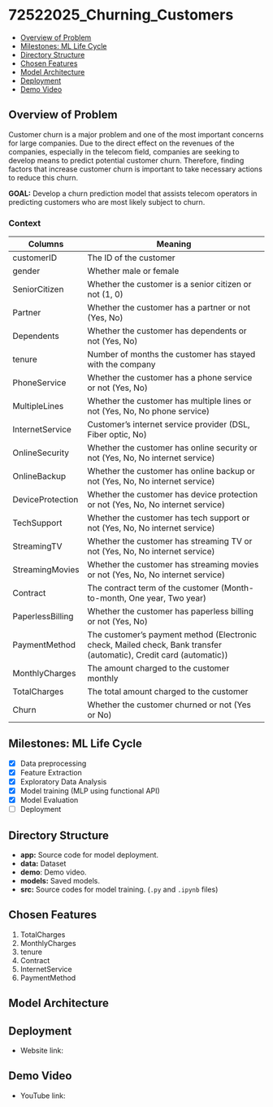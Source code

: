 # 72522025_Churning_Customers

<!--toc:start-->

- [Overview of Problem](#overview-of-problem)
- [Milestones: ML Life Cycle](#milestones-ml-life-cycle)
- [Directory Structure](#directory-structure)
- [Chosen Features](#chosen-features)
- [Model Architecture](#model-architecture)
- [Deployment](#deployment)
- [Demo Video](#demo-video)
<!--toc:end-->

## Overview of Problem

Customer churn is a major problem and one of the most important concerns for
large companies. Due to the direct effect on the revenues of the companies,
especially in the telecom field, companies are seeking to develop means to
predict potential customer churn. Therefore, finding factors that increase
customer churn is important to take necessary actions to reduce this churn.

**GOAL:** Develop a churn prediction model that assists telecom operators in
predicting customers who are most likely subject to churn.

### Context

| Columns          | Meaning                                                                                                            |
| ---------------- | ------------------------------------------------------------------------------------------------------------------ |
| customerID       | The ID of the customer                                                                                             |
| gender           | Whether male or female                                                                                             |
| SeniorCitizen    | Whether the customer is a senior citizen or not (1, 0)                                                             |
| Partner          | Whether the customer has a partner or not (Yes, No)                                                                |
| Dependents       | Whether the customer has dependents or not (Yes, No)                                                               |
| tenure           | Number of months the customer has stayed with the company                                                          |
| PhoneService     | Whether the customer has a phone service or not (Yes, No)                                                          |
| MultipleLines    | Whether the customer has multiple lines or not (Yes, No, No phone service)                                         |
| InternetService  | Customer’s internet service provider (DSL, Fiber optic, No)                                                        |
| OnlineSecurity   | Whether the customer has online security or not (Yes, No, No internet service)                                     |
| OnlineBackup     | Whether the customer has online backup or not (Yes, No, No internet service)                                       |
| DeviceProtection | Whether the customer has device protection or not (Yes, No, No internet service)                                   |
| TechSupport      | Whether the customer has tech support or not (Yes, No, No internet service)                                        |
| StreamingTV      | Whether the customer has streaming TV or not (Yes, No, No internet service)                                        |
| StreamingMovies  | Whether the customer has streaming movies or not (Yes, No, No internet service)                                    |
| Contract         | The contract term of the customer (Month-to-month, One year, Two year)                                             |
| PaperlessBilling | Whether the customer has paperless billing or not (Yes, No)                                                        |
| PaymentMethod    | The customer’s payment method (Electronic check, Mailed check, Bank transfer (automatic), Credit card (automatic)) |
| MonthlyCharges   | The amount charged to the customer monthly                                                                         |
| TotalCharges     | The total amount charged to the customer                                                                           |
| Churn            | Whether the customer churned or not (Yes or No)                                                                    |

## Milestones: ML Life Cycle

- [x] Data preprocessing
- [x] Feature Extraction
- [x] Exploratory Data Analysis
- [x] Model training (MLP using functional API)
- [x] Model Evaluation
- [ ] Deployment

## Directory Structure

- **app:** Source code for model deployment.
- **data:** Dataset
- **demo**: Demo video.
- **models:** Saved models.
- **src:** Source codes for model training. (`.py` and `.ipynb` files)

## Chosen Features

1. TotalCharges
2. MonthlyCharges
3. tenure
4. Contract
5. InternetService
6. PaymentMethod

## Model Architecture

## Deployment

- Website link:

## Demo Video

- YouTube link:
